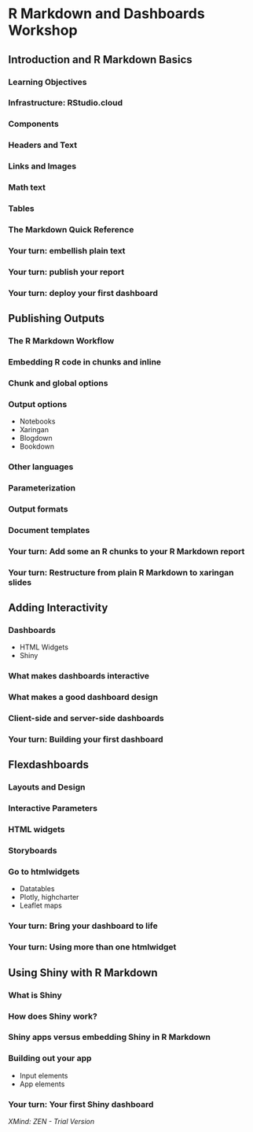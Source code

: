 # R Markdown and Dashboards Workshop

## Introduction and R Markdown Basics

### Learning Objectives

### Infrastructure: RStudio.cloud

### Components

### Headers and Text

### Links and Images

### Math text

### Tables

### The Markdown Quick Reference

### Your turn: embellish plain text

### Your turn: publish your report

### Your turn: deploy your first dashboard

## Publishing Outputs

### The R Markdown Workflow

### Embedding R code in chunks and inline

### Chunk and global options

### Output options

- Notebooks
- Xaringan
- Blogdown
- Bookdown

### Other languages

### Parameterization

### Output formats

### Document templates

### Your turn: Add some an R chunks to your R Markdown report

### Your turn: Restructure from plain R Markdown to xaringan slides

## Adding Interactivity

### Dashboards

- HTML Widgets
- Shiny

### What makes dashboards interactive

### What makes a good dashboard design

### Client-side and server-side dashboards

### Your turn: Building your first dashboard

## Flexdashboards

### Layouts and Design

### Interactive Parameters

### HTML widgets

### Storyboards

### Go to htmlwidgets

- Datatables
- Plotly, highcharter
- Leaflet maps

### Your turn: Bring your dashboard to life

### Your turn: Using more than one htmlwidget

## Using Shiny with R Markdown

### What is Shiny

### How does Shiny work?

### Shiny apps versus embedding Shiny in R Markdown

### Building out your app

- Input elements
- App elements

### Your turn: Your first Shiny dashboard

*XMind: ZEN - Trial Version*